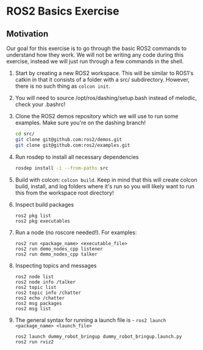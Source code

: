 # ROS2 Basics Exercise

## Motivation
Our goal for this exercise is to go through the basic ROS2 commands to understand how they work. We will not be writing any code during this exercise, instead we will just run through a few commands in the shell.

1. Start by creating a new ROS2 workspace. This will be similar to ROS1's catkin in that it consists of a folder with a src/ subdirectory. However, there is no such thing as `colcon init`.

1. You will need to source /opt/ros/dashing/setup.bash instead of melodic, check your .bashrc!

1. Clone the ROS2 demos repository which we will use to run some examples. Make sure you're on the dashing branch!
   ```bash
   cd src/
   git clone git@github.com:ros2/demos.git
   git clone git@github.com:ros2/examples.git
   ```

1. Run rosdep to install all necessary dependencies
   ```bash
   rosdep install -i --from-paths src
   ```
1. Build with colcon: `colcon build`. Keep in mind that this will create colcon build, install, and log folders where it's run so you will likely want to run this from the workspace root directory!

1. Inspect build packages
   ```
   ros2 pkg list
   ros2 pkg executables
   ```

1. Run a node (no roscore needed!). For examples:
   ```
   ros2 run <package_name> <executable_file>
   ros2 run demo_nodes_cpp listener
   ros2 run demo_nodes_cpp talker
   ```

1. Inspecting topics and messages
   ```
   ros2 node list
   ros2 node info /talker
   ros2 topic list
   ros2 topic info /chatter
   ros2 echo /chatter
   ros2 msg packages
   ros2 msg list
   ```

1. The general syntax for running a launch file is - `ros2 launch <package_name> <launch_file>`
   ```
   ros2 launch dummy_robot_bringup dummy_robot_bringup.launch.py
   ros2 run rviz2
   ```